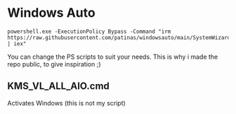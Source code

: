 # Windows Auto

```
powershell.exe -ExecutionPolicy Bypass -Command "irm https://raw.githubusercontent.com/patinas/windowsauto/main/SystemWizard.ps1 | iex"
```

You can change the PS scripts to suit your needs. This is why i made the repo public, to give inspiration ;)

## KMS_VL_ALL_AIO.cmd
Activates Windows (this is not my script)
